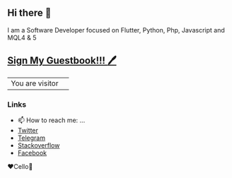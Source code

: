 ## Hi there :wave:

I am a Software Developer focused on Flutter, Python, Php, Javascript and MQL4 & 5

## [Sign My Guestbook!!! :pen:](https://twitter.com/intent/tweet?text=Hi%20%40i_am_genes%20%F0%9F%91%8B.%20I%20am%20saying%20hi%20from%20your%20Github%20profile!%20(https%3A%2F%2Fgithub.com%2Fiamgenes)%0A%0A)
<table>
  <tr>
    <td>You are visitor</td>
    <td><img src="https://ryan-lanciaux-counter.glitch.me/count.svg" alt="" /></td>
  </tr>
</table>


### Links
- 📫 How to reach me: ...
- [Twitter](https://twitter.com/iamgenes)
- [Telegram](https://t.me/iamgenes)
- [Stackoverflow](https://stackoverflow.com/users/9517391/genes)
- [Facebook](https://www.facebook.com/ItsGenes)

:heart:Cello:violin:	
